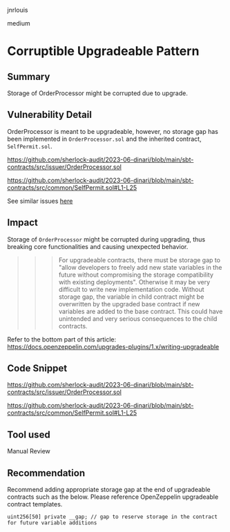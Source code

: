 jnrlouis

medium

# Corruptible Upgradeable Pattern

## Summary
Storage of OrderProcessor might be corrupted due to upgrade.

## Vulnerability Detail

OrderProcessor is meant to be upgradeable, however, no storage gap has been implemented in `OrderProcessor.sol` and the inherited contract, `SelfPermit.sol`.

https://github.com/sherlock-audit/2023-06-dinari/blob/main/sbt-contracts/src/issuer/OrderProcessor.sol

https://github.com/sherlock-audit/2023-06-dinari/blob/main/sbt-contracts/src/common/SelfPermit.sol#L1-L25

See similar issues [here](https://solodit.xyz/issues/m-16-corruptible-upgradability-pattern-sherlock-notional-notional-git)

## Impact

Storage of `OrderProcessor` might be corrupted during upgrading, thus breaking core functionalities and causing unexpected behavior.
>>> For upgradeable contracts, there must be storage gap to "allow developers to freely add new state variables in the future without compromising the storage compatibility with existing deployments". Otherwise it may be very difficult to write new implementation code. Without storage gap, the variable in child contract might be overwritten by the upgraded base contract if new variables are added to the base contract. This could have unintended and very serious consequences to the child contracts.

Refer to the bottom part of this article: https://docs.openzeppelin.com/upgrades-plugins/1.x/writing-upgradeable

## Code Snippet

https://github.com/sherlock-audit/2023-06-dinari/blob/main/sbt-contracts/src/issuer/OrderProcessor.sol

https://github.com/sherlock-audit/2023-06-dinari/blob/main/sbt-contracts/src/common/SelfPermit.sol#L1-L25

## Tool used

Manual Review

## Recommendation
Recommend adding appropriate storage gap at the end of upgradeable contracts such as the below. Please reference OpenZeppelin upgradeable contract templates.

```solidity
uint256[50] private __gap; // gap to reserve storage in the contract for future variable additions
```